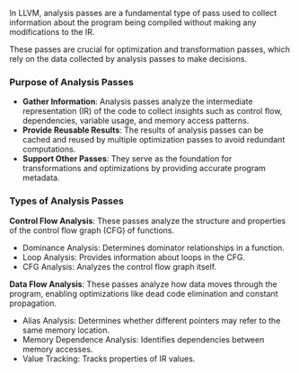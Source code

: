 In LLVM, analysis passes are a fundamental type of pass used to collect information about the program being compiled without making any modifications to the IR. 

These passes are crucial for optimization and transformation passes, which rely on the data collected by analysis passes to make decisions.

### Purpose of Analysis Passes
- **Gather Information**: Analysis passes analyze the intermediate representation (IR) of the code to collect insights such as control flow, dependencies, variable usage, and memory access patterns.
- **Provide Reusable Results**: The results of analysis passes can be cached and reused by multiple optimization passes to avoid redundant computations.
- **Support Other Passes**: They serve as the foundation for transformations and optimizations by providing accurate program metadata.

### Types of Analysis Passes
**Control Flow Analysis**: These passes analyze the structure and properties of the control flow graph (CFG) of functions.
- Dominance Analysis: Determines dominator relationships in a function.
- Loop Analysis: Provides information about loops in the CFG.
- CFG Analysis: Analyzes the control flow graph itself.

**Data Flow Analysis**: These passes analyze how data moves through the program, enabling optimizations like dead code elimination and constant propagation.
- Alias Analysis: Determines whether different pointers may refer to the same memory location.
- Memory Dependence Analysis: Identifies dependencies between memory accesses.
- Value Tracking: Tracks properties of IR values.